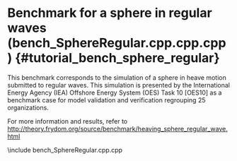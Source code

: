 Benchmark for a sphere in regular waves (bench_SphereRegular.cpp.cpp.cpp) {#tutorial_bench_sphere_regular}
=======================================

This benchmark corresponds to the simulation of a sphere in heave motion submitted to regular waves. This simulation is 
presented by the International Energy Agency (IEA) Offshore Energy System (OES) Task 10 [OES10] as a benchmark case for 
model validation and verification regrouping 25 organizations.

For more information and results, refer to http://theory.frydom.org/source/benchmark/heaving_sphere_regular_wave.html


\include bench_SphereRegular.cpp.cpp
